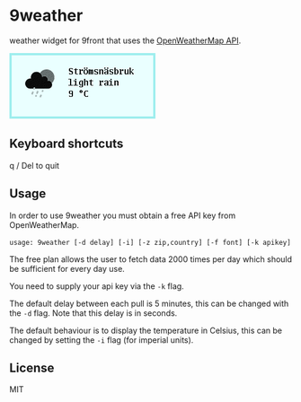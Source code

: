 # 9weather
weather widget for 9front that uses the [OpenWeatherMap API](https://openweathermap.org/).

![weather](screen.png)

## Keyboard shortcuts
q / Del to quit

## Usage
In order to use 9weather you must obtain a free API key from OpenWeatherMap.

	usage: 9weather [-d delay] [-i] [-z zip,country] [-f font] [-k apikey]

The free plan allows the user to fetch data 2000 times per day which
should be sufficient for every day use.

You need to supply your api key via the `-k` flag.

The default delay between each pull is 5 minutes, this can be changed
with the `-d` flag.  Note that this delay is in seconds.

The default behaviour is to display the temperature in Celsius, this
can be changed by setting the `-i` flag (for imperial units).


## License
MIT
